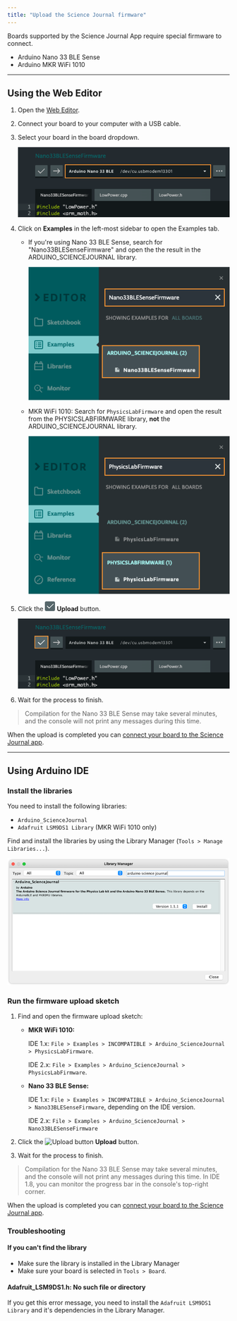 ```yaml
---
title: "Upload the Science Journal firmware"
---
```


Boards supported by the Science Journal App require special firmware to connect.

- Arduino Nano 33 BLE Sense
- Arduino MKR WiFi 1010

---

## Using the Web Editor

1. Open the [Web Editor](https://create.arduino.cc/editor).

2. Connect your board to your computer with a USB cable.

3. Select your board in the board dropdown.

   ![The board dropdown in the Web Editor.](img/web-editor-sj-firmware-board.png)

4. Click on **Examples** in the left-most sidebar to open the Examples tab.

   - If you're using Nano 33 BLE Sense, search for "Nano33BLESenseFirmware" and open the  the result in the ARDUINO_SCIENCEJOURNAL library.

     ![Opening the Nano33BLESenseFirmware example from the Arduino_ScienceJournal library.](img/web-editor-sj-firmware-sj-open.png)

   - MKR WiFi 1010: Search for `PhysicsLabFirmware` and open the result from the PHYSICSLABFIRMWARE library, **not** the ARDUINO_SCIENCEJOURNAL library.

      ![Opening the PhysicsLabFirmware example from the PhyisicsLabFirmware library.](img/web-editor-sj-firmware-physlab-open.png)

5. Click the ![Web Editor upload button.](img/symbol_upload-web.png) **Upload** button.

   ![Uploading the sketch in the Web Editor.](img/web-editor-sj-firmware-upload.png)

6. Wait for the process to finish.

> Compilation for the Nano 33 BLE Sense may take several minutes, and the console will not print any messages during this time.

When the upload is completed you can [connect your board to the Science Journal app](https://arduino.zendesk.com/knowledge/articles/4407749620370).

---

## Using Arduino IDE

### Install the libraries

You need to install the following libraries:

- `Arduino_ScienceJournal`
- `Adafruit LSM9DS1 Library` (MKR WiFi 1010 only)

Find and install the libraries by using the Library Manager (`Tools > Manage Libraries...`).

![Library manager showing a search query for Arduino Science Journal](img/Science_journal_library.png)

### Run the firmware upload sketch

1. Find and open the firmware upload sketch:

   - **MKR WiFi 1010:**

     IDE 1.x: `File > Examples > INCOMPATIBLE > Arduino_ScienceJournal > PhysicsLabFirmware`.

     IDE 2.x: `File > Examples > Arduino_ScienceJournal > PhysicsLabFirmware`.

   - **Nano 33 BLE Sense:**

     IDE 1.x: `File > Examples > INCOMPATIBLE > Arduino_ScienceJournal > Nano33BLESenseFirmware`, depending on the IDE version.

     IDE 2.x: `File > Examples > Arduino_ScienceJournal > Nano33BLESenseFirmware`

2. Click the ![Upload button](img/symbol_upload.png) **Upload** button.

3. Wait for the process to finish.

> Compilation for the Nano 33 BLE Sense may take several minutes, and the console will not print any messages during this time. In IDE 1.8, you can monitor the progress bar in the console's top-right corner.

When the upload is completed you can [connect your board to the Science Journal app](https://arduino.zendesk.com/knowledge/articles/4407749620370).

### Troubleshooting

#### If you can't find the library

- Make sure the library is installed in the Library Manager
- Make sure your board is selected in `Tools > Board`.

#### Adafruit_LSM9DS1.h: No such file or directory

If you get this error message, you need to install the `Adafruit LSM9DS1 Library` and it's dependencies in the Library Manager.
